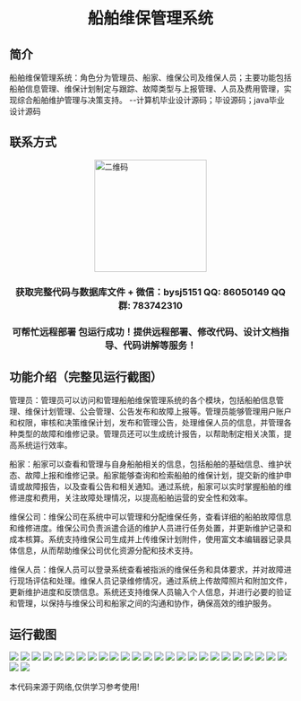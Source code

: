 <p><h1 align="center">船舶维保管理系统</h1></p>

## 简介
船舶维保管理系统：角色分为管理员、船家、维保公司及维保人员；主要功能包括船舶信息管理、维保计划制定与跟踪、故障类型与上报管理、人员及费用管理，实现综合船舶维护管理与决策支持。    --计算机毕业设计源码；毕设源码；java毕业设计源码


## 联系方式
<img src="https://bs-1329754181.cos.ap-shanghai.myqcloud.com/wx.jpg" alt="二维码" style="display: block; margin: 0 auto;" width="200px">
<p><h3 align="center">获取完整代码与数据库文件 + 微信：bysj5151 QQ: 86050149 QQ群: 783742310</h3></p>
<p><h3 align="center">可帮忙远程部署 包运行成功！提供远程部署、修改代码、设计文档指导、代码讲解等服务！</h3></p>

## 功能介绍（完整见运行截图）
管理员：管理员可以访问和管理船舶维保管理系统的各个模块，包括船舶信息管理、维保计划管理、公会管理、公告发布和故障上报等。管理员能够管理用户账户和权限，审核和决策维保计划，发布和管理公告，处理维保人员的信息，并管理各种类型的故障和维修记录。管理员还可以生成统计报告，以帮助制定相关决策，提高系统运行效率。

船家：船家可以查看和管理与自身船舶相关的信息，包括船舶的基础信息、维护状态、故障上报和维修记录。船家能够查询和检索船舶的维保计划，提交新的维护申请或故障报告，以及查看公告和相关通知。通过系统，船家可以实时掌握船舶的维修进度和费用，关注故障处理情况，以提高船舶运营的安全性和效率。

维保公司：维保公司在系统中可以管理和分配维保任务，查看详细的船舶故障信息和维修进度。维保公司负责派遣合适的维护人员进行任务处置，并更新维护记录和成本核算。系统支持维保公司生成并上传维保计划附件，使用富文本编辑器记录具体信息，从而帮助维保公司优化资源分配和技术支持。

维保人员：维保人员可以登录系统查看被指派的维保任务和具体要求，并对故障进行现场评估和处理。维保人员记录维修情况，通过系统上传故障照片和附加文件，更新维护进度和反馈信息。系统还支持维保人员输入个人信息，并进行必要的验证和管理，以保持与维保公司和船家之间的沟通和协作，确保高效的维护服务。


## 运行截图
![](https://bs-1329754181.cos.ap-shanghai.myqcloud.com/spring/VesselMaintenanceManagementSystem/img/001.jpg)
![](https://bs-1329754181.cos.ap-shanghai.myqcloud.com/spring/VesselMaintenanceManagementSystem/img/002.jpg)
![](https://bs-1329754181.cos.ap-shanghai.myqcloud.com/spring/VesselMaintenanceManagementSystem/img/003.jpg)
![](https://bs-1329754181.cos.ap-shanghai.myqcloud.com/spring/VesselMaintenanceManagementSystem/img/004.jpg)
![](https://bs-1329754181.cos.ap-shanghai.myqcloud.com/spring/VesselMaintenanceManagementSystem/img/005.jpg)
![](https://bs-1329754181.cos.ap-shanghai.myqcloud.com/spring/VesselMaintenanceManagementSystem/img/006.jpg)
![](https://bs-1329754181.cos.ap-shanghai.myqcloud.com/spring/VesselMaintenanceManagementSystem/img/007.jpg)
![](https://bs-1329754181.cos.ap-shanghai.myqcloud.com/spring/VesselMaintenanceManagementSystem/img/008.jpg)
![](https://bs-1329754181.cos.ap-shanghai.myqcloud.com/spring/VesselMaintenanceManagementSystem/img/009.jpg)
![](https://bs-1329754181.cos.ap-shanghai.myqcloud.com/spring/VesselMaintenanceManagementSystem/img/010.jpg)
![](https://bs-1329754181.cos.ap-shanghai.myqcloud.com/spring/VesselMaintenanceManagementSystem/img/011.jpg)
![](https://bs-1329754181.cos.ap-shanghai.myqcloud.com/spring/VesselMaintenanceManagementSystem/img/012.jpg)
![](https://bs-1329754181.cos.ap-shanghai.myqcloud.com/spring/VesselMaintenanceManagementSystem/img/013.jpg)
![](https://bs-1329754181.cos.ap-shanghai.myqcloud.com/spring/VesselMaintenanceManagementSystem/img/014.jpg)
![](https://bs-1329754181.cos.ap-shanghai.myqcloud.com/spring/VesselMaintenanceManagementSystem/img/015.jpg)
![](https://bs-1329754181.cos.ap-shanghai.myqcloud.com/spring/VesselMaintenanceManagementSystem/img/016.jpg)
![](https://bs-1329754181.cos.ap-shanghai.myqcloud.com/spring/VesselMaintenanceManagementSystem/img/017.jpg)
![](https://bs-1329754181.cos.ap-shanghai.myqcloud.com/spring/VesselMaintenanceManagementSystem/img/018.jpg)
![](https://bs-1329754181.cos.ap-shanghai.myqcloud.com/spring/VesselMaintenanceManagementSystem/img/019.jpg)
![](https://bs-1329754181.cos.ap-shanghai.myqcloud.com/spring/VesselMaintenanceManagementSystem/img/020.jpg)
![](https://bs-1329754181.cos.ap-shanghai.myqcloud.com/spring/VesselMaintenanceManagementSystem/img/021.jpg)
![](https://bs-1329754181.cos.ap-shanghai.myqcloud.com/spring/VesselMaintenanceManagementSystem/img/022.jpg)
![](https://bs-1329754181.cos.ap-shanghai.myqcloud.com/spring/VesselMaintenanceManagementSystem/img/023.jpg)
![](https://bs-1329754181.cos.ap-shanghai.myqcloud.com/spring/VesselMaintenanceManagementSystem/img/024.jpg)
![](https://bs-1329754181.cos.ap-shanghai.myqcloud.com/spring/VesselMaintenanceManagementSystem/img/025.jpg)
![](https://bs-1329754181.cos.ap-shanghai.myqcloud.com/spring/VesselMaintenanceManagementSystem/img/026.jpg)
![](https://bs-1329754181.cos.ap-shanghai.myqcloud.com/spring/VesselMaintenanceManagementSystem/img/027.jpg)

<p>本代码来源于网络,仅供学习参考使用!</p>
